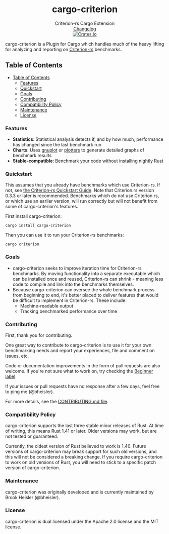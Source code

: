 <h1 align="center">cargo-criterion</h1>

<div align="center">Criterion-rs Cargo Extension</div>

<div align="center">
    <a href="https://github.com/bheisler/cargo-criterion/blob/master/CHANGELOG.md">Changelog</a>
</div>

<div align="center">
    <a href="https://crates.io/crates/cargo-criterion">
        <img src="https://img.shields.io/crates/v/cargo-criterion.svg" alt="Crates.io">
    </a>
</div>

cargo-criterion is a Plugin for Cargo which handles much of the heavy lifting for analyzing and 
reporting on [Criterion-rs](https://github.com/bheisler/criterion.rs) benchmarks.

## Table of Contents
- [Table of Contents](#table-of-contents)
  - [Features](#features)
  - [Quickstart](#quickstart)
  - [Goals](#goals)
  - [Contributing](#contributing)
  - [Compatibility Policy](#compatibility-policy)
  - [Maintenance](#maintenance)
  - [License](#license)

### Features

- __Statistics__: Statistical analysis detects if, and by how much, performance has changed since the last benchmark run
- __Charts__: Uses [gnuplot](http://www.gnuplot.info/) or [plotters](https://crates.io/crates/plotters) to generate detailed graphs of benchmark results
- __Stable-compatible__: Benchmark your code without installing nightly Rust

### Quickstart

This assumes that you already have benchmarks which use Criterion-rs. If not, see [the Criterion-rs Quickstart Guide](https://github.com/bheisler/criterion.rs#quickstart).
Note that Criterion.rs version 0.3.3 or later is recommended. Benchmarks which do not use Criterion.rs, or which use an earlier version, will run correctly but will not
benefit from some of cargo-criterion's features.

First install cargo-criterion:

`cargo install cargo-criterion`

Then you can use it to run your Criterion-rs benchmarks:

`cargo criterion`

### Goals

- cargo-criterion seeks to improve iteration time for Criterion-rs benchmarks. By moving functionality into a separate executable which can be installed once and reused, Criterion-rs can shrink - meaning less code to compile and link into the benchmarks themselves.
- Because cargo-criterion can oversee the whole benchmark process from beginning to end, it's better placed to deliver features that would be difficult to implement in Criterion-rs. These include:
    - Machine-readable output
    - Tracking benchmarked performance over time

### Contributing

First, thank you for contributing.

One great way to contribute to cargo-criterion is to use it for your own benchmarking needs and report your experiences, file and comment on issues, etc.

Code or documentation improvements in the form of pull requests are also welcome. If you're not
sure what to work on, try checking the 
[Beginner label](https://github.com/bheisler/cargo-criterion/issues?q=is%3Aissue+is%3Aopen+label%3ABeginner).

If your issues or pull requests have no response after a few days, feel free to ping me (@bheisler).

For more details, see the [CONTRIBUTING.md file](https://github.com/bheisler/cargo-criterion/blob/master/CONTRIBUTING.md).

### Compatibility Policy

cargo-criterion supports the last three stable minor releases of Rust. At time of
writing, this means Rust 1.41 or later. Older versions may work, but are not tested or guaranteed.

Currently, the oldest version of Rust believed to work is 1.40. Future versions of cargo-criterion may
break support for such old versions, and this will not be considered a breaking change. If you
require cargo-criterion to work on old versions of Rust, you will need to stick to a
specific patch version of cargo-criterion.

### Maintenance

cargo-criterion was originally developed and is currently maintained by Brook Heisler (@bheisler).

### License

cargo-criterion is dual licensed under the Apache 2.0 license and the MIT license.
